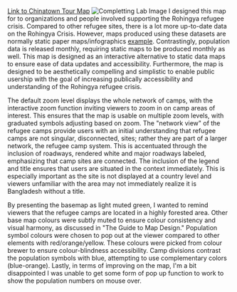 
[Link to Chinatown Tour Map](https://suyuhe.github.io/suyuhe-web/lab-two.html)
![Completting Lab Image](https://user-images.githubusercontent.com/68033607/109752218-d7278600-7b94-11eb-9fe3-ef8c2fb61227.png "Lab Example Image")
I designed this map for to organizations and people involved supporting the Rohingya refugee crisis. Compared to other refugee sites, there is a lot more up-to-date data on the Rohingya Crisis. However, maps produced using these datasets are normally static paper maps/infographics [example](https://www.humanitarianresponse.info/en/infographic/bangladesh-cox%E2%80%99s-bazar-refugee-population-31-january-2021). Contrastingly, population data is released monthly, requiring static maps to be produced monthly as well. This map is designed as an interactive alternative to static data maps to ensure ease of data updates and accessibility. Furthermore, the map is designed to be aesthetically compelling and simplistic to enable public usership with the goal of increasing publically accessibility and understanding of the Rohingya refugee crisis. 

The default zoom level displays the whole network of camps, with the interactive zoom function inviting viewers to zoom in on camp areas of interest. This ensures that the map is usable on multiple zoom levels, with graduated symbols adjusting based on zoom. The "network view" of the refugee camps provide users with an initial understanding that refugee camps are not singular, disconnected, sites; rather they are part of a larger network, the refugee camp system. This is accentuated through the inclusion of roadways, rendered white and major roadways labeled, emphasizing that camp sites are connected. The inclusion of the legend and title ensures that users are situated in the context immediately. This is especially important as the site is not displayed at a country level and viewers unfamiliar with the area may not immediately realize it is Bangladesh without a title. 

By presenting the basemap as light muted green, I wanted to remind viewers that the refugee camps are located in a highly forested area. Other base map colours were subtly muted to ensure colour consistency and visual harmony, as discussed in "The Guide to Map Design." Population symbol colours were chosen to pop out at the viewer compared to other elements with red/orange/yellow. These colours were picked from colour brewer to ensure colour-blindness accessibility. Camp divisions contrast the population symbols with blue, attempting to use complementary colors (blue-orange). Lastly, in terms of improving on the map, I'm a bit disappointed I was unable to get some form of pop up function to work to show the population numbers on mouse over. 
